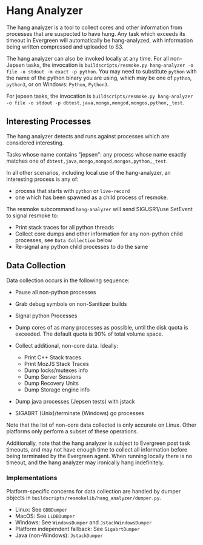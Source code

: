 # Hang Analyzer

The hang analyzer is a tool to collect cores and other information from processes
that are suspected to have hung. Any task which exceeds its timeout in Evergreen
will automatically be hang-analyzed, with information being written compressed
and uploaded to S3.

The hang analyzer can also be invoked locally at any time. For all non-Jepsen
tasks, the invocation is `buildscripts/resmoke.py hang-analyzer -o file -o stdout -m exact -p python`. You may need to substitute `python` with the name of the python binary
you are using, which may be one of `python`, `python3`, or on Windows: `Python`,
`Python3`.

For jepsen tasks, the invocation is `buildscripts/resmoke.py hang-analyzer -o file -o stdout -p dbtest,java,mongo,mongod,mongos,python,_test`.

## Interesting Processes

The hang analyzer detects and runs against processes which are considered
interesting.

Tasks whose name contains "jepsen": any process whose name exactly matches one
of `dbtest,java,mongo,mongod,mongos,python,_test`.

In all other scenarios, including local use of the hang-analyzer, an interesting
process is any of:

- process that starts with `python` or `live-record`
- one which has been spawned as a child process of resmoke.

The resmoke subcommand `hang-analyzer` will send SIGUSR1/use SetEvent to signal
resmoke to:

- Print stack traces for all python threads
- Collect core dumps and other information for any non-python child
  processes, see `Data Collection` below
- Re-signal any python child processes to do the same

## Data Collection

Data collection occurs in the following sequence:

- Pause all non-python processes
- Grab debug symbols on non-Sanitizer builds
- Signal python Processes
- Dump cores of as many processes as possible, until the disk quota is exceeded.
  The default quota is 90% of total volume space.

- Collect additional, non-core data. Ideally:
  - Print C++ Stack traces
  - Print MozJS Stack Traces
  - Dump locks/mutexes info
  - Dump Server Sessions
  - Dump Recovery Units
  - Dump Storage engine info
- Dump java processes (Jepsen tests) with jstack
- SIGABRT (Unix)/terminate (Windows) go processes

Note that the list of non-core data collected is only accurate on Linux. Other
platforms only perform a subset of these operations.

Additionally, note that the hang analyzer is subject to Evergreen post task
timeouts, and may not have enough time to collect all information before
being terminated by the Evergreen agent. When running locally there is no
timeout, and the hang analyzer may ironically hang indefinitely.

### Implementations

Platform-specific concerns for data collection are handled by dumper objects in
`buildscripts/resmokelib/hang_analyzer/dumper.py`.

- Linux: See `GDBDumper`
- MacOS: See `LLDBDumper`
- Windows: See `WindowsDumper` and `JstackWindowsDumper`
- Platform independent fallback: See `SigabrtDumper`
- Java (non-Windows): `JstackDumper`
